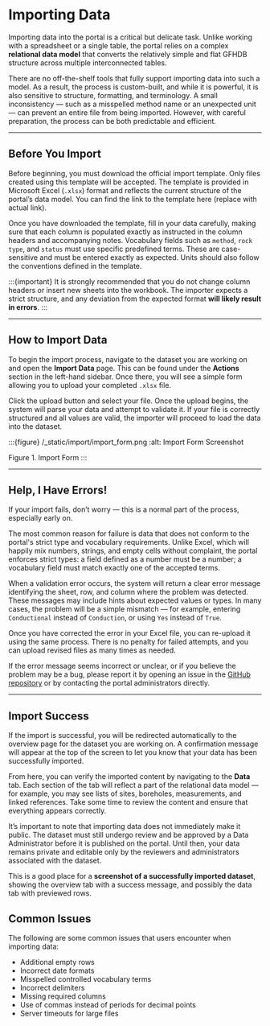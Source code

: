 # Importing Data

Importing data into the portal is a critical but delicate task. Unlike working with a spreadsheet or a single table, the portal relies on a complex **relational data model** that converts the relatively simple and flat GFHDB structure across multiple interconnected tables.

There are no off-the-shelf tools that fully support importing data into such a model. As a result, the process is custom-built, and while it is powerful, it is also sensitive to structure, formatting, and terminology. A small inconsistency — such as a misspelled method name or an unexpected unit — can prevent an entire file from being imported. However, with careful preparation, the process can be both predictable and efficient.

* * *

## Before You Import

Before beginning, you must download the official import template. Only files created using this template will be accepted. The template is provided in Microsoft Excel (`.xlsx`) format and reflects the current structure of the portal’s data model. You can find the link to the template here (replace with actual link).

Once you have downloaded the template, fill in your data carefully, making sure that each column is populated exactly as instructed in the column headers and accompanying notes. Vocabulary fields such as `method`, `rock type`, and `status` must use specific predefined terms. These are case-sensitive and must be entered exactly as expected. Units should also follow the conventions defined in the template.

:::{important}
It is strongly recommended that you do not change column headers or insert new sheets into the workbook. The importer expects a strict structure, and any deviation from the expected format **will likely result in errors**.
:::

<!-- This is a good place to include a **screenshot of the empty template**, with annotations pointing out controlled vocabulary fields, required columns, and any sheet tabs that must be completed. Consider highlighting common pitfalls, such as incorrect units or unsupported characters. -->

* * *

## How to Import Data

To begin the import process, navigate to the dataset you are working on and open the **Import Data** page. This can be found under the **Actions** section in the left-hand sidebar. Once there, you will see a simple form allowing you to upload your completed `.xlsx` file.

Click the upload button and select your file. Once the upload begins, the system will parse your data and attempt to validate it. If your file is correctly structured and all values are valid, the importer will proceed to load the data into the dataset.

:::{figure} /_static/import/import_form.png
:alt: Import Form Screenshot

Figure 1. Import Form
:::

* * *

## Help, I Have Errors!

If your import fails, don’t worry — this is a normal part of the process, especially early on.

The most common reason for failure is data that does not conform to the portal's strict type and vocabulary requirements. Unlike Excel, which will happily mix numbers, strings, and empty cells without complaint, the portal enforces strict types: a field defined as a number must be a number; a vocabulary field must match exactly one of the accepted terms.

When a validation error occurs, the system will return a clear error message identifying the sheet, row, and column where the problem was detected. These messages may include hints about expected values or types. In many cases, the problem will be a simple mismatch — for example, entering `Conductional` instead of `Conduction`, or using `Yes` instead of `True`.

Once you have corrected the error in your Excel file, you can re-upload it using the same process. There is no penalty for failed attempts, and you can upload revised files as many times as needed.

If the error message seems incorrect or unclear, or if you believe the problem may be a bug, please report it by opening an issue in the [GitHub repository](https://github.com/heatflow-portal/issues) or by contacting the portal administrators directly.

* * *

## Import Success

If the import is successful, you will be redirected automatically to the overview page for the dataset you are working on. A confirmation message will appear at the top of the screen to let you know that your data has been successfully imported.

From here, you can verify the imported content by navigating to the **Data** tab. Each section of the tab will reflect a part of the relational data model — for example, you may see lists of sites, boreholes, measurements, and linked references. Take some time to review the content and ensure that everything appears correctly.

It’s important to note that importing data does not immediately make it public. The dataset must still undergo review and be approved by a Data Administrator before it is published on the portal. Until then, your data remains private and editable only by the reviewers and administrators associated with the dataset.

This is a good place for a **screenshot of a successfully imported dataset**, showing the overview tab with a success message, and possibly the data tab with previewed rows.



## Common Issues

The following are some common issues that users encounter when importing data:

- Additional empty rows
- Incorrect date formats
- Misspelled controlled vocabulary terms
- Incorrect delimiters
- Missing required columns
- Use of commas instead of periods for decimal points
- Server timeouts for large files